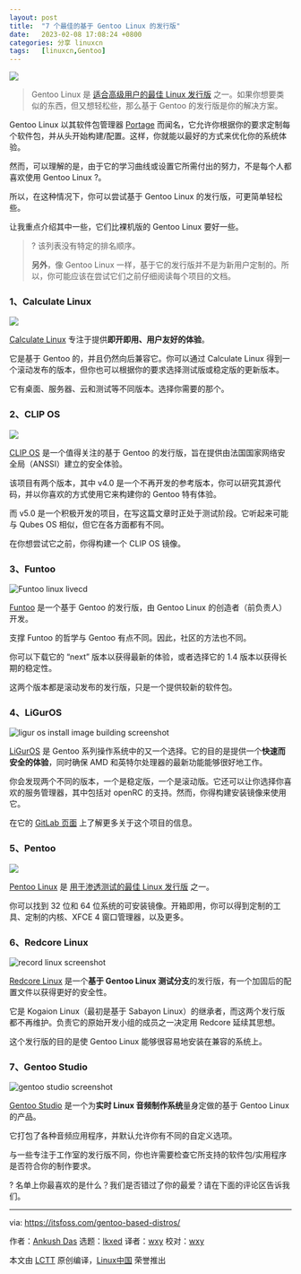 ```yaml
---
layout: post
title:	"7 个最佳的基于 Gentoo Linux 的发行版"
date:	2023-02-08 17:08:24 +0800 
categories:	分享 linuxcn 
tags:	[linuxcn,Gentoo]
---
```



![](/Asserts/Images/album/202302/08/170807alkcjhljv6veev4h.jpg)



> 
> Gentoo Linux 是 [适合高级用户的最佳 Linux 发行版](https://itsfoss.com/advanced-linux-distros/) 之一。如果你想要类似的东西，但又想轻松些，那么基于 Gentoo 的发行版是你的解决方案。
> 
> 
> 


Gentoo Linux 以其软件包管理器 [Portage](https://wiki.gentoo.org/wiki/Portage) 而闻名，它允许你根据你的要求定制每个软件包，并从头开始构建/配置。这样，你就能以最好的方式来优化你的系统体验。


然而，可以理解的是，由于它的学习曲线或设置它所需付出的努力，不是每个人都喜欢使用 Gentoo Linux ?。


所以，在这种情况下，你可以尝试基于 Gentoo Linux 的发行版，可更简单轻松些。


让我重点介绍其中一些，它们比裸机版的 Gentoo Linux 要好一些。



> 
> ? 该列表没有特定的排名顺序。
> 
> 
> **另外**，像 Gentoo Linux 一样，基于它的发行版并不是为新用户定制的。所以，你可能应该在尝试它们之前仔细阅读每个项目的文档。
> 
> 
> 


### 1、Calculate Linux


![](/Asserts/Images/album/202302/08/170824bkooje5wm56f6wim.jpg)


[Calculate Linux](https://www.calculate-linux.org) 专注于提供**即开即用、用户友好的体验**。


它是基于 Gentoo 的，并且仍然向后兼容它。你可以通过 Calculate Linux 得到一个滚动发布的版本，但你也可以根据你的要求选择测试版或稳定版的更新版本。


它有桌面、服务器、云和测试等不同版本。选择你需要的那个。


### 2、CLIP OS


![](/Asserts/Images/album/202302/08/170824d0002j2ouo4vzdx7.jpg)


[CLIP OS](https://clip-os.org/en/) 是一个值得关注的基于 Gentoo 的发行版，旨在提供由法国国家网络安全局（ANSSI）建立的安全体验。


该项目有两个版本，其中 v4.0 是一个不再开发的参考版本，你可以研究其源代码，并以你喜欢的方式使用它来构建你的 Gentoo 特有体验。


而 v5.0 是一个积极开发的项目，在写这篇文章时正处于测试阶段。它听起来可能与 Qubes OS 相似，但它在各方面都有不同。


在你想尝试它之前，你得构建一个 CLIP OS 镜像。


### 3、Funtoo


![Funtoo linux livecd](/Asserts/Images/album/202302/08/170824zgwdqjqgiwxq9kg3.jpg)


[Funtoo](https://www.funtoo.org/) 是一个基于 Gentoo 的发行版，由 Gentoo Linux 的创造者（前负责人）开发。


支撑 Funtoo 的哲学与 Gentoo 有点不同。因此，社区的方法也不同。


你可以下载它的 “next” 版本以获得最新的体验，或者选择它的 1.4 版本以获得长期的稳定性。


这两个版本都是滚动发布的发行版，只是一个提供较新的软件包。


### 4、LiGurOS


![ligur os install image building screenshot](/Asserts/Images/album/202302/08/170824i0qppnoqd6jbxhjl.png)


[LiGurOS](https://liguros.gitlab.io) 是 Gentoo 系列操作系统中的又一个选择。它的目的是提供一个**快速而安全的体验**，同时确保 AMD 和英特尔处理器的最新功能能够很好地工作。


你会发现两个不同的版本，一个是稳定版，一个是滚动版。它还可以让你选择你喜欢的服务管理器，其中包括对 openRC 的支持。然而，你得构建安装镜像来使用它。


在它的 [GitLab 页面](https://gitlab.com/liguros) 上了解更多关于这个项目的信息。


### 5、Pentoo


![](/Asserts/Images/album/202302/08/170824h0na0w1133xe361w.jpg)


[Pentoo Linux](https://www.pentoo.ch) 是 [用于渗透测试的最佳 Linux 发行版](https://itsfoss.com/linux-hacking-penetration-testing/) 之一。


你可以找到 32 位和 64 位系统的可安装镜像。开箱即用，你可以得到定制的工具、定制的内核、XFCE 4 窗口管理器，以及更多。


### 6、Redcore Linux


![record linux screenshot](/Asserts/Images/album/202302/08/170824ge98aeeeut26hzht.jpg)


[Redcore Linux](https://redcorelinux.org/#hero) 是一个**基于 Gentoo Linux 测试分支**的发行版，有一个加固后的配置文件以获得更好的安全性。


它是 Kogaion Linux（最初是基于 Sabayon Linux）的继承者，而这两个发行版都不再维护。负责它的原始开发小组的成员之一决定用 Redcore 延续其思想。


这个发行版的目的是使 Gentoo Linux 能够很容易地安装在兼容的系统上。


### 7、Gentoo Studio


![gentoo studio screenshot](/Asserts/Images/album/202302/08/170825v1ibj66bdnog222i.jpg)


[Gentoo Studio](https://gentoostudio.org) 是一个为**实时 Linux 音频制作系统**量身定做的基于 Gentoo Linux 的产品。


它打包了各种音频应用程序，并默认允许你有不同的自定义选项。


与一些专注于工作室的发行版不同，你也许需要检查它所支持的软件包/实用程序是否符合你的制作要求。


? 名单上你最喜欢的是什么？我们是否错过了你的最爱？请在下面的评论区告诉我们。




---


via: <https://itsfoss.com/gentoo-based-distros/>


作者：[Ankush Das](https://itsfoss.com/author/ankush/) 选题：[lkxed](https://github.com/lkxed) 译者：[wxy](https://github.com/wxy) 校对：[wxy](https://github.com/wxy)


本文由 [LCTT](https://github.com/LCTT/TranslateProject) 原创编译，[Linux中国](https://linux.cn/) 荣誉推出
